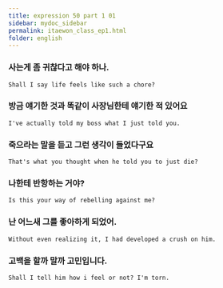 ```yaml
---
title: expression 50 part 1 01
sidebar: mydoc_sidebar
permalink: itaewon_class_ep1.html
folder: english
---
```

### 사는게 좀 귀찮다고 해야 하나.

    Shall I say life feels like such a chore?

### 방금 얘기한 것과 똑같이 사장님한테 얘기한 적 있어요

    I've actually told my boss what I just told you.

### 죽으라는 말을 듣고 그런 생각이 들었다구요

    That's what you thought when he told you to just die?

### 나한테 반항하는 거야?

    Is this your way of rebelling against me?

### 난 어느새 그를 좋아하게 되었어.

    Without even realizing it, I had developed a crush on him.

### 고백을 할까 말까 고민입니다.

    Shall I tell him how i feel or not? I'm torn.
